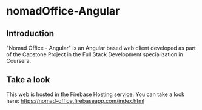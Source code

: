 # nomadOffice-Angular

## Introduction

"Nomad Office - Angular" is an Angular based web client developed as part of the Capstone Project in the Full Stack Development specialization in Coursera.

## Take a look

This web is hosted in the Firebase Hosting service. You can take a look here:
https://nomad-office.firebaseapp.com/index.html
